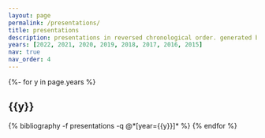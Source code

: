 ```yaml
---
layout: page
permalink: /presentations/
title: presentations
description: presentations in reversed chronological order. generated by jekyll-scholar.
years: [2022, 2021, 2020, 2019, 2018, 2017, 2016, 2015]
nav: true
nav_order: 4
---
```

<!-- _pages/presentations.md -->
<div class="publications">

{%- for y in page.years %}
  <h2 class="year">{{y}}</h2>
  {% bibliography -f presentations -q @*[year={{y}}]* %}
{% endfor %}

</div>
